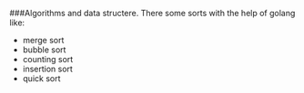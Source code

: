 ###Algorithms and data structere.
There some sorts with the help of golang like:

- merge sort
- bubble sort
- counting sort
- insertion sort
- quick sort
